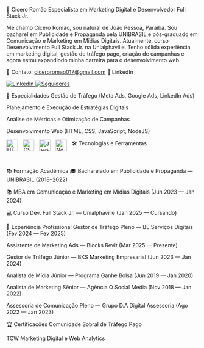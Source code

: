 🚀 Cícero Romão
Especialista em Marketing Digital e Desenvolvedor Full Stack Jr.

Me chamo Cícero Romão, sou natural de João Pessoa, Paraíba.
Sou bacharel em Publicidade e Propaganda pela UNIBRASIL e pós-graduado em Comunicação e Marketing em Mídias Digitais. Atualmente, curso Desenvolvimento Full Stack Jr. na Unialphaville.
Tenho sólida experiência em marketing digital, gestão de tráfego pago, criação de campanhas e agora estou expandindo minha carreira para o desenvolvimento web.

📩 Contato: ciceroromao017@gmail.com
🔗 LinkedIn

<p align="left"> <a href="https://www.linkedin.com/in/cicero-romao/"> <img alt="LinkedIn" title="Me adicione no LinkedIn" src="https://custom-icon-badges.demolab.com/badge/LinkedIn-Perfil-blue?style=for-the-badge&logo=linkedin&logoColor=white&labelColor=0A66C2" /> </a> <a href="https://github.com/ciceroromaosp?tab=followers"> <img alt="Seguidores" title="Me siga no GitHub" src="https://custom-icon-badges.demolab.com/github/followers/ciceroromaosp?color=236ad3&labelColor=1155ba&style=for-the-badge&logo=github&label=Seguidores&logoColor=white" /> </a> </p>
🎯 Especialidades
Gestão de Tráfego (Meta Ads, Google Ads, LinkedIn Ads)

Planejamento e Execução de Estratégias Digitais

Análise de Métricas e Otimização de Campanhas

Desenvolvimento Web (HTML, CSS, JavaScript, NodeJS)

🛠️ Tecnologias e Ferramentas
<img align="left" alt="HTML" title="HTML" width="30px" style="padding-right: 10px;" src="https://cdn.jsdelivr.net/gh/devicons/devicon@latest/icons/html5/html5-original.svg" /> <img align="left" alt="CSS" title="CSS" width="30px" style="padding-right: 10px;" src="https://cdn.jsdelivr.net/gh/devicons/devicon@latest/icons/css3/css3-original.svg" /> <img align="left" alt="JavaScript" title="JavaScript" width="30px" style="padding-right: 10px;" src="https://cdn.jsdelivr.net/gh/devicons/devicon@latest/icons/javascript/javascript-original.svg" /> <img align="left" alt="NodeJS" title="NodeJS" width="30px" style="padding-right: 10px;" src="https://cdn.jsdelivr.net/gh/devicons/devicon@latest/icons/nodejs/nodejs-original.svg" />

<br/> <br/>
📚 Formação Acadêmica
🎓 Bacharelado em Publicidade e Propaganda — UNIBRASIL (2018–2022)

📚 MBA em Comunicação e Marketing em Mídias Digitais (Jun 2023 — Jan 2024)

💻 Curso Dev. Full Stack Jr. — Unialphaville (Jan 2025 — Cursando)

💼 Experiência Profissional
Gestor de Tráfego Pleno — BE Serviços Digitais (Fev 2024 — Fev 2025)

Assistente de Marketing Ads — Blocks Revit (Mar 2025 — Presente)

Gestor de Tráfego Júnior — BKS Marketing Empresarial (Jun 2023 — Jan 2024)

Analista de Mídia Júnior — Programa Ganhe Bolsa (Jun 2019 — Jan 2020)

Analista de Marketing Sênior — Agência O Social Media (Nov 2018 — Jan 2022)

Assessoria de Comunicação Pleno — Grupo D.A Digital Assessoria (Ago 2022 — Jan 2023)

🏆 Certificações
Comunidade Sobral de Tráfego Pago

TCW Marketing Digital e Web Analytics


